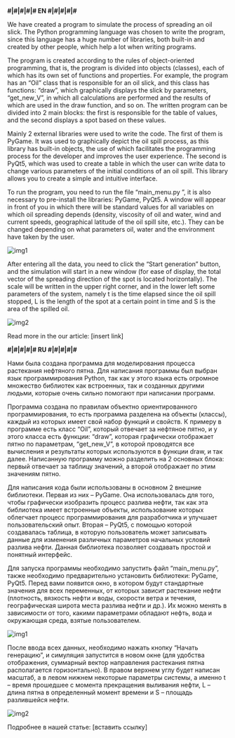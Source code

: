 **#|#|#|#|#   EN   #|#|#|#|#**

We have created a program to simulate the process of spreading an oil slick. The Python programming language was chosen to write the program, since this language has a huge number of libraries, both built-in and created by other people, which help a lot when writing programs.

The program is created according to the rules of object-oriented programming, that is, the program is divided into objects (classes), each of which has its own set of functions and properties. For example, the program has an “Oil” class that is responsible for an oil slick, and this class has functions: “draw”, which graphically displays the slick by parameters, “get_new_V”, in which all calculations are performed and the results of which are used in the draw function, and so on. The written program can be divided into 2 main blocks: the first is responsible for the table of values, and the second displays a spot based on these values.

Mainly 2 external libraries were used to write the code. The first of them is PyGame. It was used to graphically depict the oil spill process, as this library has built-in objects, the use of which facilitates the programming process for the developer and improves the user experience. The second is PyQt5, which was used to create a table in which the user can write data to change various parameters of the initial conditions of an oil spill. This library allows you to create a simple and intuitive interface.

To run the program, you need to run the file “main_menu.py ”, it is also necessary to pre-install the libraries: PyGame, PyQt5. A window will appear in front of you in which there will be standard values for all variables on which oil spreading depends (density, viscosity of oil and water, wind and current speeds, geographical latitude of the oil spill site, etc.). They can be changed depending on what parameters oil, water and the environment have taken by the user. 

![img1](https://github.com/Gr1g0r1y/Oil_spill_simulation/assets/131547274/282f5ee0-88fa-42f3-afcc-7d939f28caca)

After entering all the data, you need to click the “Start generation” button, and the simulation will start in a new window (for ease of display, the total vector of the spreading direction of the spot is located horizontally). The scale will be written in the upper right corner, and in the lower left some parameters of the system, namely t is the time elapsed since the oil spill stopped, L is the length of the spot at a certain point in time and S is the area of the spilled oil.

![img2](https://github.com/Gr1g0r1y/Oil_spill_simulation/assets/131547274/5aa935f6-8879-4a7f-b7c6-e8aa997887e3)

Read more in the our article: [insert link]

**#|#|#|#|#   RU   #|#|#|#|#**

Нами была создана программа для моделирования процесса растекания нефтяного пятна. Для написания программы был выбран язык программирования Python, так как у этого языка есть огромное множество библиотек как встроенных, так и созданных другими людьми, которые очень сильно помогают при написании программ.

Программа создана по правилам объектно ориентированного программирования, то есть программа разделена на объекты (классы), каждый из которых имеет свой набор функций и свойств. К примеру в программе есть класс “Oil”, который отвечает за нефтяное пятно, и у этого класса есть функции: “draw”, которая графически отображает пятно по параметрам, “get_new_V”, в которой проводятся все вычисления и результаты которых используются в функции draw, и так далее. Написанную программу можно разделить на 2 основных блока: первый отвечает за таблицу значений, а второй отображает по этим значениям пятно.

Для написания кода были использованы в основном 2 внешние библиотеки. Первая из них – PyGame. Она использовалась для того, чтобы графически изобразить процесс разлива нефти, так как эта библиотека имеет встроенные объекты, использование которых облегчает процесс программирования для разработчика и улучшает пользовательский опыт. Вторая – PyQt5, с помощью которой создавалась таблица, в которую пользователь может записывать данные для изменения различных параметров начальных условий разлива нефти. Данная библиотека позволяет создавать простой и понятный интерфейс.

Для запуска программы необходимо запустить файл “main_menu.py”, также необходимо предварительно установить библиотеки: PyGame, PyQt5. Перед вами появится окно, в котором будут стандартные значения для всех переменных, от которых зависит растекание нефти (плотность, вязкость нефти и воды, скорости ветра и течения, географическая широта места разлива нефти и др.). Их можно менять в зависимости от того, какими параметрами обладают нефть, вода и окружающая среда, взятые пользователем. 

![img1](https://github.com/Gr1g0r1y/Oil_spill_simulation/assets/131547274/282f5ee0-88fa-42f3-afcc-7d939f28caca)

После ввода всех данных, необходимо нажать кнопку “Начать генерацию”, и симуляция запустится в новом окне (для удобства отображения, суммарный вектор направления растекания пятна располагается горизонтально). В правом верхнем углу будет написан масштаб, а в левом нижнем некоторые параметры системы, а именно t – время прошедшее с момента прекращения выливания нефти, L – длина пятна в определенный момент времени и S – площадь разлившейся нефти.

![img2](https://github.com/Gr1g0r1y/Oil_spill_simulation/assets/131547274/5aa935f6-8879-4a7f-b7c6-e8aa997887e3)

Подробнее в нашей статье: [вставить ссылку]

